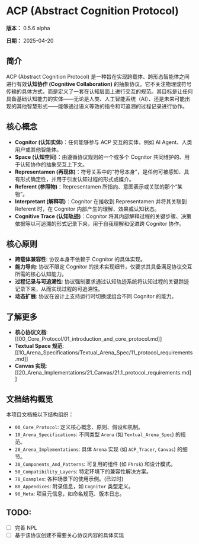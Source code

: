 # ACP (Abstract Cognition Protocol)

**版本：** 0.5.6 alpha

**日期：** 2025-04-20

## 简介

ACP (Abstract Cognition Protocol) 是一种旨在实现跨载体、跨形态智能体之间进行有效**认知协作 (Cognitive Collaboration)** 的抽象协议。它不关注物理或符号传输的具体方式，而是定义了一套在认知层面上进行交互的规范。其目标是让任何具备基础认知能力的实体——无论是人类、人工智能系统（AI）、还是未来可能出现的其他智慧形式——能够通过语义等效的指令和可追溯的过程记录进行协作。

## 核心概念

*   **Cognitor (认知实体)**：任何能够参与 ACP 交互的实体，例如 AI Agent、人类用户或其他智能体。
*   **Space (认知空间)**：由遵循协议规则的一个或多个 Cognitor 共同维护的、用于认知协作的抽象交互上下文。
*   **Representamen (再现体)**：符号关系中的“符号本身”，是任何可被感知、具有形式确定性，并用于引发认知过程的形式或媒介。
*   **Referent (参照物)**：Representamen 所指向、意图表示或关联的那个“某物”。
*   **Interpretant (解释项)**：Cognitor 在接收到 Representamen 并将其关联到 Referent 时，在 Cognitor 内部产生的理解、效果或认知状态。
*   **Cognitive Trace (认知轨迹)**：Cognitor 将其内部解释过程的关键步骤、决策依据等以可追溯的形式记录下来，用于自我理解和促进跨 Cognitor 协作。

## 核心原则

*   **跨载体兼容性**:  协议本身不依赖于 Cognitor 的具体实现。
*   **能力导向**: 协议不限定 Cognitor 的技术实现细节，仅要求其具备满足协议交互所需的核心认知能力。
*   **过程记录与可追溯性**: 协议强制要求通过认知轨迹系统将认知过程的关键踪迹记录下来，从而实现过程的可追溯性。
*   **动态扩展**: 协议在设计上支持运行时切换或组合不同 Cognitor 的能力。


## 了解更多

*   **核心协议文档**: [[00_Core_Protocol/01_introduction_and_core_protocol.md]]
*   **Textual Space 规范**: [[10_Arena_Specifications/Textual_Arena_Spec/11_protocol_requirements.md]]
*   **Canvas 实现**: [[20_Arena_Implementations/21_Canvas/21.1_protocol_requirements.md]]

## 文档结构概览

本项目文档按以下结构组织：

*   `00_Core_Protocol`: 定义核心概念、原则、假设和机制。
*   `10_Arena_Specifications`: 不同类型 `Arena` (如 `Textual_Arena_Spec`) 的规范。
*   `20_Arena_Implementations`: 具体 `Arena` 实现 (如 `ACP_Tracer`, `Canvas`) 的细节。
*   `30_Components_And_Patterns`: 可复用的组件 (如 `Fhrsk`) 和设计模式。
*   `50_Compatibility_Layers`: 特定环境下的兼容性解决方案。
*   `70_Examples`: 各种场景下的使用示例。(已过时)
*   `80_Appendices`: 附录信息，如 `Cognitor` 类型定义。
*   `90_Meta`: 项目元信息，如命名规范、版本日志。

## TODO:

- [ ] 完善 NPL
- [ ] 基于该协议创建不需要关心协议内容的具体实现
